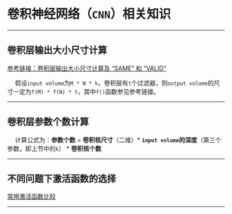 # 卷积神经网络（`CNN`）相关知识

-----------------

## 卷积层输出大小尺寸计算

[参考链接：卷积层输出大小尺寸计算及 “SAME” 和 “VALID”](https://blog.csdn.net/weixin_37697191/article/details/89527315)

&emsp; 假设`input volume`为`M * N * k`，卷积层有`t`个过滤器，则`output volume`的尺寸一定为`f(M) * f(N) * t`，其中`f()`函数参见参考链接。

----------------

## 卷积层参数个数计算

&emsp; 计算公式为：**参数个数** = **卷积核尺寸**（二维）* **`input volume`的深度**（第三个参数，即上节中的`k`） *  **卷积核个数**

----------------------

## 不同问题下激活函数的选择

[常用激活函数比较](http://www.360doc.com/content/17/0927/09/10408243_690511166.shtml)

-----------------------
